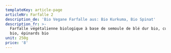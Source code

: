 ```yaml
---
templateKey: article-page
articleNr: Farfalle 2
description_de: 'Bio Vegane Farfalle aus: Bio Kurkuma, Bio Spinat'
description_fr: >-
  Farfalle végétalienne biologique à base de semoule de blé dur bio, curcuma
  bio, épinards bio
unit: 250g
price: '8'
---
```


